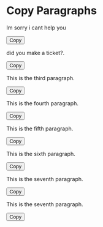 <!DOCTYPE html>
<html lang="en">
  <head>
    <meta charset="UTF-8">
    <meta name="viewport" content="width=device-width, initial-scale=1.0">
    <title>Copy Paragraphs</title>
  </head>
  <body>  <h1>Copy Paragraphs</h1>  
  <!-- Paragraph 1 --> 
  <p id="paragraph1">Im sorry i cant help you</p> 
  <button onclick="copyToClipboard('paragraph1')">Copy</button>  
  <!-- Paragraph 2 --> 
  <p id="paragraph2">did you make a ticket?.</p> 
  <button onclick="copyToClipboard('paragraph2')">Copy</button>  
  <!-- Paragraph 3 --> 
  <p id="paragraph3">This is the third paragraph.</p> 
  <button onclick="copyToClipboard('paragraph3')">Copy</button>  
  <!-- Paragraph 4 --> 
  <p id="paragraph4">This is the fourth paragraph.</p> 
  <button onclick="copyToClipboard('paragraph4')">Copy</button>  
  <!-- Paragraph 5 --> 
  <p id="paragraph5">This is the fifth paragraph.</p> 
  <button onclick="copyToClipboard('paragraph5')">Copy</button>
<!-- Paragraph 6 -->
<p id="paragraph6">This is the sixth paragraph.</p>
<button onclick="copyToClipboard('paragraph6')">Copy</button>
<!-- Paragraph 7 -->
<p id="paragraph7">This is the seventh paragraph.</p>
<button onclick="copyToClipboard('paragraph7')">Copy</button>
<!-- Paragraph 7 -->
<p id="paragraph7">This is the seventh paragraph.</p>
<button onclick="copyToClipboard('paragraph7')">Copy</button>
<script>
  <!-- Paragraph 7 -->
<p id="paragraph7">This is the seventh paragraph.</p>
<button onclick="copyToClipboard('paragraph7')">Copy</button>
  <!-- Paragraph 7 -->
<p id="paragraph7">This is the seventh paragraph.</p>
<button onclick="copyToClipboard('paragraph7')">Copy</button>
  <!-- Paragraph 7 -->
<p id="paragraph7">This is the seventh paragraph.</p>
<button onclick="copyToClipboard('paragraph7')">Copy</button>
  <!-- Paragraph 7 -->
<p id="paragraph7">This is the seventh paragraph.</p>
<button onclick="copyToClipboard('paragraph7')">Copy</button>
function copyToClipboard(elementId) {
  var copyText = document.getElementById(elementId);
  var textArea = document.createElement("textarea");
  textArea.value = copyText.textContent;
  document.body.appendChild(textArea);
  textArea.select();
  document.execCommand("copy");
  document.body.removeChild(textArea);

}
</script>
</body>
</html>
